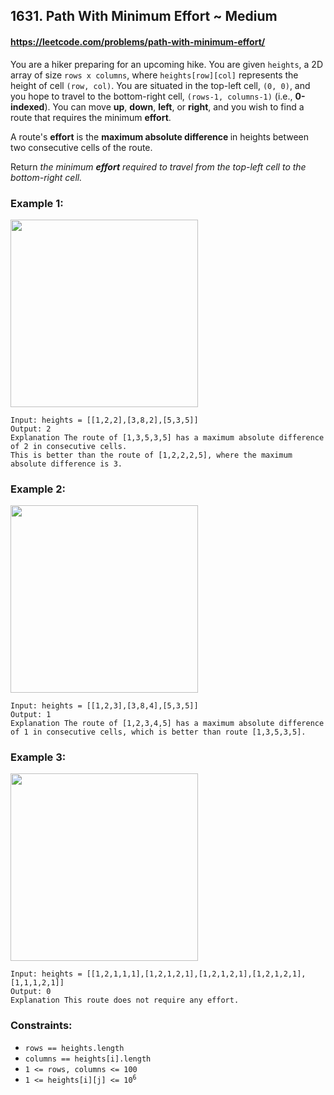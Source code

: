 <h2>1631. Path With Minimum Effort ~ Medium</h2>

#### https://leetcode.com/problems/path-with-minimum-effort/

<p>You are a hiker preparing for an upcoming hike. You are given <code>heights</code>, a 2D array of size <code>rows x columns</code>, where <code>heights[row][col]</code> represents the height of cell <code>(row, col)</code>. You are situated in the top-left cell, <code>(0, 0)</code>, and you hope to travel to the bottom-right cell, <code>(rows-1, columns-1)</code> (i.e.,&nbsp;<strong>0-indexed</strong>). You can move <strong>up</strong>, <strong>down</strong>, <strong>left</strong>, or <strong>right</strong>, and you wish to find a route that requires the minimum <strong>effort</strong>.</p>

<p>A route&#39;s <strong>effort</strong> is the <strong>maximum absolute difference</strong><strong> </strong>in heights between two consecutive cells of the route.</p>

<p>Return <em>the minimum <strong>effort</strong> required to travel from the top-left cell to the bottom-right cell.</em></p>


<h3>Example 1:</h3>

<p><img alt="" src="https://assets.leetcode.com/uploads/2020/10/04/ex1.png" style="width: 300px; height: 300px;" /></p>

<pre>
<code>Input: heights = [[1,2,2],[3,8,2],[5,3,5]]
Output: 2
Explanation The route of [1,3,5,3,5] has a maximum absolute difference of 2 in consecutive cells.
This is better than the route of [1,2,2,2,5], where the maximum absolute difference is 3.
</code></pre>

<h3>Example 2:</h3>

<p><img alt="" src="https://assets.leetcode.com/uploads/2020/10/04/ex2.png" style="width: 300px; height: 300px;" /></p>

<pre>
<code>Input: heights = [[1,2,3],[3,8,4],[5,3,5]]
Output: 1
Explanation The route of [1,2,3,4,5] has a maximum absolute difference of 1 in consecutive cells, which is better than route [1,3,5,3,5].
</code></pre>

<h3>Example 3:</h3>
<p><img alt="" src="https://assets.leetcode.com/uploads/2020/10/04/ex3.png" style="width: 300px; height: 300px;" /></p>
<pre>
<code>Input: heights = [[1,2,1,1,1],[1,2,1,2,1],[1,2,1,2,1],[1,2,1,2,1],[1,1,1,2,1]]
Output: 0
Explanation This route does not require any effort.
</code></pre>


<h3>Constraints:</h3>

<ul>
	<li><code>rows == heights.length</code></li>
	<li><code>columns == heights[i].length</code></li>
	<li><code>1 &lt;= rows, columns &lt;= 100</code></li>
	<li><code>1 &lt;= heights[i][j] &lt;= 10<sup>6</sup></code></li>
</ul>
